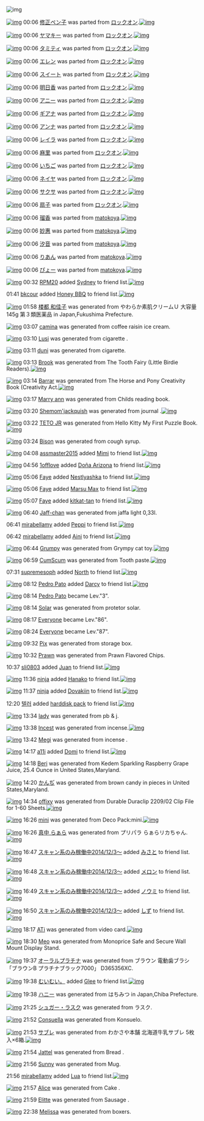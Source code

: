 ![img](http://gdrive-cdn.herokuapp.com/get/0B-nxIpt4DE2TdGhPalFPcFpSY0E/512px-barcode.png)

[![img](http://www.deviantsart.com/oktp7q.png)](http://www.barcodekanojo.com/kanojo/2137/%E4%BF%AE%E6%AD%A3%E3%83%9A%E3%83%B3%E5%AD%90) 00:06 [修正ペン子](http://www.barcodekanojo.com/kanojo/2137/%E4%BF%AE%E6%AD%A3%E3%83%9A%E3%83%B3%E5%AD%90) was parted from [ロックオン](http://www.barcodekanojo.com/kanojo/2137/%E4%BF%AE%E6%AD%A3%E3%83%9A%E3%83%B3%E5%AD%90).[![img](http://www.deviantsart.com/2musf1g.jpeg)](http://www.barcodekanojo.com/user/241643/%E3%83%AD%E3%83%83%E3%82%AF%E3%82%AA%E3%83%B3) 

[![img](http://www.deviantsart.com/3ed2rk6.png)](http://www.barcodekanojo.com/kanojo/2535232/%E3%83%A4%E3%83%9E%E3%82%AD%E3%83%BC) 00:06 [ヤマキー](http://www.barcodekanojo.com/kanojo/2535232/%E3%83%A4%E3%83%9E%E3%82%AD%E3%83%BC) was parted from [ロックオン](http://www.barcodekanojo.com/kanojo/2535232/%E3%83%A4%E3%83%9E%E3%82%AD%E3%83%BC).[![img](http://www.deviantsart.com/2musf1g.jpeg)](http://www.barcodekanojo.com/user/241643/%E3%83%AD%E3%83%83%E3%82%AF%E3%82%AA%E3%83%B3) 

[![img](http://www.deviantsart.com/3u1fgdc.png)](http://www.barcodekanojo.com/kanojo/2601321/%E3%82%BF%E3%83%9F%E3%83%86%E3%82%A3) 00:06 [タミティ](http://www.barcodekanojo.com/kanojo/2601321/%E3%82%BF%E3%83%9F%E3%83%86%E3%82%A3) was parted from [ロックオン](http://www.barcodekanojo.com/kanojo/2601321/%E3%82%BF%E3%83%9F%E3%83%86%E3%82%A3).[![img](http://www.deviantsart.com/2musf1g.jpeg)](http://www.barcodekanojo.com/user/241643/%E3%83%AD%E3%83%83%E3%82%AF%E3%82%AA%E3%83%B3) 

[![img](http://www.deviantsart.com/1miu0ad.png)](http://www.barcodekanojo.com/kanojo/2569574/%E3%82%A8%E3%83%AC%E3%83%B3) 00:06 [エレン](http://www.barcodekanojo.com/kanojo/2569574/%E3%82%A8%E3%83%AC%E3%83%B3) was parted from [ロックオン](http://www.barcodekanojo.com/kanojo/2569574/%E3%82%A8%E3%83%AC%E3%83%B3).[![img](http://www.deviantsart.com/2musf1g.jpeg)](http://www.barcodekanojo.com/user/241643/%E3%83%AD%E3%83%83%E3%82%AF%E3%82%AA%E3%83%B3) 

[![img](http://www.deviantsart.com/p13ns1.png)](http://www.barcodekanojo.com/kanojo/2589846/%E3%82%B9%E3%82%A4%E3%83%BC%E3%83%88) 00:06 [スイート](http://www.barcodekanojo.com/kanojo/2589846/%E3%82%B9%E3%82%A4%E3%83%BC%E3%83%88) was parted from [ロックオン](http://www.barcodekanojo.com/kanojo/2589846/%E3%82%B9%E3%82%A4%E3%83%BC%E3%83%88).[![img](http://www.deviantsart.com/2musf1g.jpeg)](http://www.barcodekanojo.com/user/241643/%E3%83%AD%E3%83%83%E3%82%AF%E3%82%AA%E3%83%B3) 

[![img](http://www.deviantsart.com/2tgu46f.png)](http://www.barcodekanojo.com/kanojo/2645506/%E6%98%8E%E6%97%A5%E9%A6%99) 00:06 [明日香](http://www.barcodekanojo.com/kanojo/2645506/%E6%98%8E%E6%97%A5%E9%A6%99) was parted from [ロックオン](http://www.barcodekanojo.com/kanojo/2645506/%E6%98%8E%E6%97%A5%E9%A6%99).[![img](http://www.deviantsart.com/2musf1g.jpeg)](http://www.barcodekanojo.com/user/241643/%E3%83%AD%E3%83%83%E3%82%AF%E3%82%AA%E3%83%B3) 

[![img](http://www.deviantsart.com/3ocd20v.png)](http://www.barcodekanojo.com/kanojo/2671500/%E3%82%A2%E3%83%8B%E3%83%BC) 00:06 [アニー](http://www.barcodekanojo.com/kanojo/2671500/%E3%82%A2%E3%83%8B%E3%83%BC) was parted from [ロックオン](http://www.barcodekanojo.com/kanojo/2671500/%E3%82%A2%E3%83%8B%E3%83%BC).[![img](http://www.deviantsart.com/2musf1g.jpeg)](http://www.barcodekanojo.com/user/241643/%E3%83%AD%E3%83%83%E3%82%AF%E3%82%AA%E3%83%B3) 

[![img](http://www.deviantsart.com/j0cmci.png)](http://www.barcodekanojo.com/kanojo/2721776/%E3%82%AE%E3%82%A2%E3%83%8A) 00:06 [ギアナ](http://www.barcodekanojo.com/kanojo/2721776/%E3%82%AE%E3%82%A2%E3%83%8A) was parted from [ロックオン](http://www.barcodekanojo.com/kanojo/2721776/%E3%82%AE%E3%82%A2%E3%83%8A).[![img](http://www.deviantsart.com/2musf1g.jpeg)](http://www.barcodekanojo.com/user/241643/%E3%83%AD%E3%83%83%E3%82%AF%E3%82%AA%E3%83%B3) 

[![img](http://www.deviantsart.com/2rorl4g.png)](http://www.barcodekanojo.com/kanojo/2704132/%E3%82%A2%E3%83%B3%E3%83%8A) 00:06 [アンナ](http://www.barcodekanojo.com/kanojo/2704132/%E3%82%A2%E3%83%B3%E3%83%8A) was parted from [ロックオン](http://www.barcodekanojo.com/kanojo/2704132/%E3%82%A2%E3%83%B3%E3%83%8A).[![img](http://www.deviantsart.com/2musf1g.jpeg)](http://www.barcodekanojo.com/user/241643/%E3%83%AD%E3%83%83%E3%82%AF%E3%82%AA%E3%83%B3) 

[![img](http://www.deviantsart.com/3b930g9.png)](http://www.barcodekanojo.com/kanojo/2714931/%E3%83%AC%E3%82%A4%E3%83%A9) 00:06 [レイラ](http://www.barcodekanojo.com/kanojo/2714931/%E3%83%AC%E3%82%A4%E3%83%A9) was parted from [ロックオン](http://www.barcodekanojo.com/kanojo/2714931/%E3%83%AC%E3%82%A4%E3%83%A9).[![img](http://www.deviantsart.com/2musf1g.jpeg)](http://www.barcodekanojo.com/user/241643/%E3%83%AD%E3%83%83%E3%82%AF%E3%82%AA%E3%83%B3) 

[![img](http://www.deviantsart.com/9pm1ki.png)](http://www.barcodekanojo.com/kanojo/398918/%E9%BA%BB%E9%87%8C) 00:06 [麻里](http://www.barcodekanojo.com/kanojo/398918/%E9%BA%BB%E9%87%8C) was parted from [ロックオン](http://www.barcodekanojo.com/kanojo/398918/%E9%BA%BB%E9%87%8C).[![img](http://www.deviantsart.com/2musf1g.jpeg)](http://www.barcodekanojo.com/user/241643/%E3%83%AD%E3%83%83%E3%82%AF%E3%82%AA%E3%83%B3) 

[![img](http://www.deviantsart.com/250ktf4.png)](http://www.barcodekanojo.com/kanojo/2569564/%E3%81%84%E3%81%A1%E3%81%94) 00:06 [いちご](http://www.barcodekanojo.com/kanojo/2569564/%E3%81%84%E3%81%A1%E3%81%94) was parted from [ロックオン](http://www.barcodekanojo.com/kanojo/2569564/%E3%81%84%E3%81%A1%E3%81%94).[![img](http://www.deviantsart.com/2musf1g.jpeg)](http://www.barcodekanojo.com/user/241643/%E3%83%AD%E3%83%83%E3%82%AF%E3%82%AA%E3%83%B3) 

[![img](http://www.deviantsart.com/39ev0na.png)](http://www.barcodekanojo.com/kanojo/2589365/%E3%83%8D%E3%82%A4%E3%83%A4) 00:06 [ネイヤ](http://www.barcodekanojo.com/kanojo/2589365/%E3%83%8D%E3%82%A4%E3%83%A4) was parted from [ロックオン](http://www.barcodekanojo.com/kanojo/2589365/%E3%83%8D%E3%82%A4%E3%83%A4).[![img](http://www.deviantsart.com/2musf1g.jpeg)](http://www.barcodekanojo.com/user/241643/%E3%83%AD%E3%83%83%E3%82%AF%E3%82%AA%E3%83%B3) 

[![img](http://www.deviantsart.com/35mj564.png)](http://www.barcodekanojo.com/kanojo/2554420/%E3%82%B5%E3%82%AF%E3%82%B5) 00:06 [サクサ](http://www.barcodekanojo.com/kanojo/2554420/%E3%82%B5%E3%82%AF%E3%82%B5) was parted from [ロックオン](http://www.barcodekanojo.com/kanojo/2554420/%E3%82%B5%E3%82%AF%E3%82%B5).[![img](http://www.deviantsart.com/2musf1g.jpeg)](http://www.barcodekanojo.com/user/241643/%E3%83%AD%E3%83%83%E3%82%AF%E3%82%AA%E3%83%B3) 

[![img](http://www.deviantsart.com/38b2ovd.png)](http://www.barcodekanojo.com/kanojo/1202861/%E6%89%87%E5%AD%90) 00:06 [扇子](http://www.barcodekanojo.com/kanojo/1202861/%E6%89%87%E5%AD%90) was parted from [ロックオン](http://www.barcodekanojo.com/kanojo/1202861/%E6%89%87%E5%AD%90).[![img](http://www.deviantsart.com/2musf1g.jpeg)](http://www.barcodekanojo.com/user/241643/%E3%83%AD%E3%83%83%E3%82%AF%E3%82%AA%E3%83%B3) 

[![img](http://www.deviantsart.com/17g9v02.png)](http://www.barcodekanojo.com/kanojo/3122757/%E7%91%A0%E9%A6%99) 00:06 [瑠香](http://www.barcodekanojo.com/kanojo/3122757/%E7%91%A0%E9%A6%99) was parted from [matokoya](http://www.barcodekanojo.com/kanojo/3122757/%E7%91%A0%E9%A6%99).[![img](http://www.deviantsart.com/2qe0j45.jpeg)](http://www.barcodekanojo.com/user/24932/matokoya) 

[![img](http://www.deviantsart.com/3lhkdmp.png)](http://www.barcodekanojo.com/kanojo/1668715/%E5%A6%99%E6%83%A0) 00:06 [妙惠](http://www.barcodekanojo.com/kanojo/1668715/%E5%A6%99%E6%83%A0) was parted from [matokoya](http://www.barcodekanojo.com/kanojo/1668715/%E5%A6%99%E6%83%A0).[![img](http://www.deviantsart.com/2qe0j45.jpeg)](http://www.barcodekanojo.com/user/24932/matokoya) 

[![img](http://www.deviantsart.com/2vjv67e.png)](http://www.barcodekanojo.com/kanojo/1922019/%E6%B1%90%E9%9F%B3) 00:06 [汐音](http://www.barcodekanojo.com/kanojo/1922019/%E6%B1%90%E9%9F%B3) was parted from [matokoya](http://www.barcodekanojo.com/kanojo/1922019/%E6%B1%90%E9%9F%B3).[![img](http://www.deviantsart.com/2qe0j45.jpeg)](http://www.barcodekanojo.com/user/24932/matokoya) 

[![img](http://www.deviantsart.com/19otnf3.png)](http://www.barcodekanojo.com/kanojo/3073035/%E3%82%8A%E3%81%82%E3%82%93) 00:06 [りあん](http://www.barcodekanojo.com/kanojo/3073035/%E3%82%8A%E3%81%82%E3%82%93) was parted from [matokoya](http://www.barcodekanojo.com/kanojo/3073035/%E3%82%8A%E3%81%82%E3%82%93).[![img](http://www.deviantsart.com/2qe0j45.jpeg)](http://www.barcodekanojo.com/user/24932/matokoya) 

[![img](http://www.deviantsart.com/2a2hkd2.png)](http://www.barcodekanojo.com/kanojo/1487149/%E3%81%B4%E3%82%87%E3%83%BC) 00:06 [ぴょー](http://www.barcodekanojo.com/kanojo/1487149/%E3%81%B4%E3%82%87%E3%83%BC) was parted from [matokoya](http://www.barcodekanojo.com/kanojo/1487149/%E3%81%B4%E3%82%87%E3%83%BC).[![img](http://www.deviantsart.com/2qe0j45.jpeg)](http://www.barcodekanojo.com/user/24932/matokoya) 

[![img](http://www.deviantsart.com/1m0o1ih.jpeg)](http://www.barcodekanojo.com/user/397515/RPM20) 00:32 [RPM20](http://www.barcodekanojo.com/user/397515/RPM20) added [Sydney](http://www.barcodekanojo.com/kanojo/3167435/Sydney) to friend list.[![img](http://www.deviantsart.com/1c06v9.png)](http://www.barcodekanojo.com/kanojo/3167435/Sydney) 

01:41 [bkcour](http://www.barcodekanojo.com/user/499413/bkcour) added [Honey BBQ](http://www.barcodekanojo.com/kanojo/2771981/Honey%20BBQ) to friend list.[![img](http://www.deviantsart.com/24r1ra.png)](http://www.barcodekanojo.com/kanojo/2771981/Honey%20BBQ) 

[![img](http://www.deviantsart.com/31mf29v.png)](http://www.barcodekanojo.com/kanojo/3191153/%E6%A5%BC%E9%83%BD%20%E5%92%8C%E4%BD%B3%E5%AD%90) 01:58 [楼都 和佳子](http://www.barcodekanojo.com/kanojo/3191153/%E6%A5%BC%E9%83%BD%20%E5%92%8C%E4%BD%B3%E5%AD%90) was generated from やわらか素肌クリームＵ 大容量145g 第３類医薬品 in Japan,Fukushima Prefecture.

[![img](http://www.deviantsart.com/1t7aq8e.png)](http://www.barcodekanojo.com/kanojo/3191154/camina) 03:07 [camina](http://www.barcodekanojo.com/kanojo/3191154/camina) was generated from coffee raisin ice cream.

[![img](http://www.deviantsart.com/3mmjuvm.png)](http://www.barcodekanojo.com/kanojo/3191155/Lusi) 03:10 [Lusi](http://www.barcodekanojo.com/kanojo/3191155/Lusi) was generated from cigarette .

[![img](http://www.deviantsart.com/23n4g81.png)](http://www.barcodekanojo.com/kanojo/3191156/duni) 03:11 [duni](http://www.barcodekanojo.com/kanojo/3191156/duni) was generated from cigarette.

[![img](http://www.deviantsart.com/2dc7u88.png)](http://www.barcodekanojo.com/kanojo/3191157/Brook) 03:13 [Brook](http://www.barcodekanojo.com/kanojo/3191157/Brook) was generated from The Tooth Fairy (Little Birdie Readers).[![img](http://www.deviantsart.com/3aejppr.jpeg)](http://www.barcodekanojo.com/product_images/barcode/6015434/1420049577/The%20Tooth%20Fairy%20%28Little%20Birdie%20Readers%29.jpg) 

[![img](http://www.deviantsart.com/334q038.png)](http://www.barcodekanojo.com/kanojo/3191158/Barrar) 03:14 [Barrar](http://www.barcodekanojo.com/kanojo/3191158/Barrar) was generated from The Horse and Pony Creativity Book (Creativity Act.[![img](http://www.deviantsart.com/29fki54.jpeg)](http://www.barcodekanojo.com/product_images/barcode/6015435/1420049670/The%20Horse%20and%20Pony%20Creativity%20Book%20%28Creativity%20Act.jpg) 

[![img](http://www.deviantsart.com/358svhj.png)](http://www.barcodekanojo.com/kanojo/3191159/Marry%20ann) 03:17 [Marry ann](http://www.barcodekanojo.com/kanojo/3191159/Marry%20ann) was generated from Childs reading book.

[![img](http://www.deviantsart.com/18v05qp.png)](http://www.barcodekanojo.com/kanojo/3191160/Shemom%27jackquish) 03:20 [Shemom'jackquish](http://www.barcodekanojo.com/kanojo/3191160/Shemom%27jackquish) was generated from journal .[![img](http://www.deviantsart.com/sl3gnv.jpeg)](http://www.barcodekanojo.com/product_images/barcode/6015437/1420049977/journal%20.jpg) 

[![img](http://www.deviantsart.com/7o65da.png)](http://www.barcodekanojo.com/kanojo/3191161/TETO%20JR) 03:22 [TETO JR](http://www.barcodekanojo.com/kanojo/3191161/TETO%20JR) was generated from Hello Kitty My First Puzzle Book.[![img](http://www.deviantsart.com/1ol64v9.jpeg)](http://www.barcodekanojo.com/product_images/barcode/6015438/1420050120/50x50xHello,P20Kitty,P20My,P20First,P20Puzzle,P20Book.jpg,qw=88,ah=88.pagespeed.ic.9yTZ2Dh8hg.jpg) 

[![img](http://www.deviantsart.com/26fu8lg.png)](http://www.barcodekanojo.com/kanojo/3191162/Bison) 03:24 [Bison](http://www.barcodekanojo.com/kanojo/3191162/Bison) was generated from cough syrup.

[![img](http://www.deviantsart.com/2kb11l5.jpeg)](http://www.barcodekanojo.com/user/411684/assmaster2015) 04:08 [assmaster2015](http://www.barcodekanojo.com/user/411684/assmaster2015) added [Mimi](http://www.barcodekanojo.com/kanojo/2503930/Mimi) to friend list.[![img](http://www.deviantsart.com/3leaa6g.png)](http://www.barcodekanojo.com/kanojo/2503930/Mimi) 

[![img](http://www.deviantsart.com/1j7ave4.jpeg)](http://www.barcodekanojo.com/user/445372/1offlove) 04:56 [1offlove](http://www.barcodekanojo.com/user/445372/1offlove) added [Doña Arizona](http://www.barcodekanojo.com/kanojo/2866671/Do%C3%B1a%20Arizona) to friend list.[![img](http://www.deviantsart.com/15qch96.png)](http://www.barcodekanojo.com/kanojo/2866671/Do%C3%B1a%20Arizona) 

[![img](http://www.deviantsart.com/3jufhhm.jpeg)](http://www.barcodekanojo.com/user/497128/Faye) 05:06 [Faye](http://www.barcodekanojo.com/user/497128/Faye) added [Nestlyashka](http://www.barcodekanojo.com/kanojo/2493175/Nestlyashka) to friend list.[![img](http://www.deviantsart.com/t9fhoh.png)](http://www.barcodekanojo.com/kanojo/2493175/Nestlyashka) 

[![img](http://www.deviantsart.com/3jufhhm.jpeg)](http://www.barcodekanojo.com/user/497128/Faye) 05:06 [Faye](http://www.barcodekanojo.com/user/497128/Faye) added [Marsu Max](http://www.barcodekanojo.com/kanojo/2494390/Marsu%20Max) to friend list.[![img](http://www.deviantsart.com/3aibcfa.png)](http://www.barcodekanojo.com/kanojo/2494390/Marsu%20Max) 

[![img](http://www.deviantsart.com/3jufhhm.jpeg)](http://www.barcodekanojo.com/user/497128/Faye) 05:07 [Faye](http://www.barcodekanojo.com/user/497128/Faye) added [kitkat-tan](http://www.barcodekanojo.com/kanojo/2502735/kitkat-tan) to friend list.[![img](http://www.deviantsart.com/6134jf.png)](http://www.barcodekanojo.com/kanojo/2502735/kitkat-tan) 

[![img](http://www.deviantsart.com/14ckfe.png)](http://www.barcodekanojo.com/kanojo/3191163/Jaff-chan) 06:40 [Jaff-chan](http://www.barcodekanojo.com/kanojo/3191163/Jaff-chan) was generated from jaffa light 0,33l.

06:41 [mirabellamy](http://www.barcodekanojo.com/user/487556/mirabellamy) added [Peppi](http://www.barcodekanojo.com/kanojo/2434574/Peppi) to friend list.[![img](http://www.deviantsart.com/243fqm6.png)](http://www.barcodekanojo.com/kanojo/2434574/Peppi) 

06:42 [mirabellamy](http://www.barcodekanojo.com/user/487556/mirabellamy) added [Aini](http://www.barcodekanojo.com/kanojo/2427252/Aini) to friend list.[![img](http://www.deviantsart.com/56edfj.png)](http://www.barcodekanojo.com/kanojo/2427252/Aini) 

[![img](http://www.deviantsart.com/107itmb.png)](http://www.barcodekanojo.com/kanojo/3191164/Grumpy) 06:44 [Grumpy](http://www.barcodekanojo.com/kanojo/3191164/Grumpy) was generated from Grympy cat toy.[![img](http://www.deviantsart.com/1n33suv.jpeg)](http://www.barcodekanojo.com/product_images/barcode/6015448/1420062212/Grympy%20cat%20toy.jpg) 

[![img](http://www.deviantsart.com/dldoe1.png)](http://www.barcodekanojo.com/kanojo/3191165/CumScum) 06:59 [CumScum](http://www.barcodekanojo.com/kanojo/3191165/CumScum) was generated from Tooth paste.[![img](http://www.deviantsart.com/3gai2v.jpeg)](http://www.barcodekanojo.com/product_images/barcode/6015449/1420063122/Tooth%20paste.jpg) 

07:31 [supremesoph](http://www.barcodekanojo.com/user/497172/supremesoph) added [North](http://www.barcodekanojo.com/kanojo/2789688/North) to friend list.[![img](http://www.deviantsart.com/mogtlc.png)](http://www.barcodekanojo.com/kanojo/2789688/North) 

[![img](http://www.deviantsart.com/1ndhhgt.jpeg)](http://www.barcodekanojo.com/user/435716/Pedro%20Pato) 08:12 [Pedro Pato](http://www.barcodekanojo.com/user/435716/Pedro%20Pato) added [Darcy](http://www.barcodekanojo.com/kanojo/2833835/Darcy) to friend list.[![img](http://www.deviantsart.com/372vdn8.png)](http://www.barcodekanojo.com/kanojo/2833835/Darcy) 

[![img](http://www.deviantsart.com/1ndhhgt.jpeg)](http://www.barcodekanojo.com/user/435716/Pedro%20Pato) 08:14 [Pedro Pato](http://www.barcodekanojo.com/user/435716/Pedro%20Pato) became Lev."3".

[![img](http://www.deviantsart.com/1u44nhb.png)](http://www.barcodekanojo.com/kanojo/3191166/Solar) 08:14 [Solar](http://www.barcodekanojo.com/kanojo/3191166/Solar) was generated from protetor solar.

[![img](http://www.deviantsart.com/3cp16cr.jpeg)](http://www.barcodekanojo.com/user/229080/Everyone) 08:17 [Everyone](http://www.barcodekanojo.com/user/229080/Everyone) became Lev."86".

[![img](http://www.deviantsart.com/3cp16cr.jpeg)](http://www.barcodekanojo.com/user/229080/Everyone) 08:24 [Everyone](http://www.barcodekanojo.com/user/229080/Everyone) became Lev."87".

[![img](http://www.deviantsart.com/s4letu.png)](http://www.barcodekanojo.com/kanojo/3191167/Pix) 09:32 [Pix](http://www.barcodekanojo.com/kanojo/3191167/Pix) was generated from storage box.

[![img](http://www.deviantsart.com/ieegog.png)](http://www.barcodekanojo.com/kanojo/3191168/Prawn) 10:32 [Prawn](http://www.barcodekanojo.com/kanojo/3191168/Prawn) was generated from Prawn Flavored Chips.

10:37 [sli0803](http://www.barcodekanojo.com/user/499435/sli0803) added [Juan](http://www.barcodekanojo.com/kanojo/2612689/Juan) to friend list.[![img](http://www.deviantsart.com/2ck90to.png)](http://www.barcodekanojo.com/kanojo/2612689/Juan) 

[![img](http://www.deviantsart.com/3l5dp7i.jpeg)](http://www.barcodekanojo.com/user/499437/ninja) 11:36 [ninja](http://www.barcodekanojo.com/user/499437/ninja) added [Hanako](http://www.barcodekanojo.com/kanojo/2536560/Hanako) to friend list.[![img](http://www.deviantsart.com/1clbhs2.png)](http://www.barcodekanojo.com/kanojo/2536560/Hanako) 

[![img](http://www.deviantsart.com/3l5dp7i.jpeg)](http://www.barcodekanojo.com/user/499437/ninja) 11:37 [ninja](http://www.barcodekanojo.com/user/499437/ninja) added [Dovakiin](http://www.barcodekanojo.com/kanojo/1819656/Dovakiin) to friend list.[![img](http://www.deviantsart.com/2tckkte.png)](http://www.barcodekanojo.com/kanojo/1819656/Dovakiin) 

12:20 [텔러](http://www.barcodekanojo.com/user/477804/%ED%85%94%EB%9F%AC) added [harddisk pack](http://www.barcodekanojo.com/kanojo/2526257/harddisk%20pack) to friend list.[![img](http://www.deviantsart.com/6ahecn.png)](http://www.barcodekanojo.com/kanojo/2526257/harddisk%20pack) 

[![img](http://www.deviantsart.com/1o8j245.png)](http://www.barcodekanojo.com/kanojo/3191169/lady) 13:34 [lady](http://www.barcodekanojo.com/kanojo/3191169/lady) was generated from pb &amp; j.

[![img](http://www.deviantsart.com/gqufta.png)](http://www.barcodekanojo.com/kanojo/3191170/Incest) 13:38 [Incest](http://www.barcodekanojo.com/kanojo/3191170/Incest) was generated from incense.[![img](http://www.deviantsart.com/2s1jfcm.jpeg)](http://www.barcodekanojo.com/product_images/barcode/2738327/1309227091/intimate.jpg) 

[![img](http://www.deviantsart.com/po1akt.png)](http://www.barcodekanojo.com/kanojo/3191171/Megi) 13:42 [Megi](http://www.barcodekanojo.com/kanojo/3191171/Megi) was generated from incense .

[![img](http://www.deviantsart.com/1j0d1rg.jpeg)](http://www.barcodekanojo.com/user/499438/a11i) 14:17 [a11i](http://www.barcodekanojo.com/user/499438/a11i) added [Domi](http://www.barcodekanojo.com/kanojo/2822830/Domi) to friend list.[![img](http://www.deviantsart.com/284gq6e.png)](http://www.barcodekanojo.com/kanojo/2822830/Domi) 

[![img](http://www.deviantsart.com/b67e4s.png)](http://www.barcodekanojo.com/kanojo/3191172/Beri) 14:18 [Beri](http://www.barcodekanojo.com/kanojo/3191172/Beri) was generated from Kedem Sparkling Raspberry Grape Juice, 25.4 Ounce  in United States,Maryland.

[![img](http://www.deviantsart.com/1vdvmh1.png)](http://www.barcodekanojo.com/kanojo/3191173/%E3%81%8B%E3%82%93%E3%81%A2) 14:20 [かんぢ](http://www.barcodekanojo.com/kanojo/3191173/%E3%81%8B%E3%82%93%E3%81%A2) was generated from brown candy in pieces in United States,Maryland.

[![img](http://www.deviantsart.com/8isjv2.png)](http://www.barcodekanojo.com/kanojo/3191174/offixy) 14:34 [offixy](http://www.barcodekanojo.com/kanojo/3191174/offixy) was generated from Durable Duraclip 2209/02 Clip File for 1-60 Sheets.[![img](http://www.deviantsart.com/26f818l.jpeg)](http://www.barcodekanojo.com/product_images/barcode/6015465/1420090390/Durable%20Duraclip%202209%2F02%20Clip%20File%20for%201-60%20Sheets.jpg) 

[![img](http://www.deviantsart.com/1ng8dhe.png)](http://www.barcodekanojo.com/kanojo/3191175/mini) 16:26 [mini](http://www.barcodekanojo.com/kanojo/3191175/mini) was generated from Deco Pack:mini.[![img](http://www.deviantsart.com/701qei.jpeg)](http://www.barcodekanojo.com/product_images/barcode/6015466/1420097133/Deco%20Pack%3Amini.jpg) 

[![img](http://www.deviantsart.com/vejd74.png)](http://www.barcodekanojo.com/kanojo/3191176/%E7%9C%9F%E4%B8%AD%20%E3%82%89%E3%81%81%E3%82%89) 16:26 [真中 らぁら](http://www.barcodekanojo.com/kanojo/3191176/%E7%9C%9F%E4%B8%AD%20%E3%82%89%E3%81%81%E3%82%89) was generated from プリパラ らぁらリカちゃん.[![img](http://www.deviantsart.com/2sgnttt.jpeg)](http://www.barcodekanojo.com/product_images/barcode/6015467/1420097197/%E3%83%97%E3%83%AA%E3%83%91%E3%83%A9%20%E3%82%89%E3%81%81%E3%82%89%E3%83%AA%E3%82%AB%E3%81%A1%E3%82%83%E3%82%93.jpg) 

[![img](http://www.deviantsart.com/99ugn1.jpeg)](http://www.barcodekanojo.com/user/6029/%E3%82%B9%E3%82%AD%E3%83%A3%E3%83%B3%E7%B3%BB%E3%81%AE%E3%81%BF%E7%A8%BC%E5%83%8D%E4%B8%AD2014%2F12%2F3%EF%BD%9E) 16:47 [スキャン系のみ稼働中2014/12/3～](http://www.barcodekanojo.com/user/6029/%E3%82%B9%E3%82%AD%E3%83%A3%E3%83%B3%E7%B3%BB%E3%81%AE%E3%81%BF%E7%A8%BC%E5%83%8D%E4%B8%AD2014%2F12%2F3%EF%BD%9E) added [みさと](http://www.barcodekanojo.com/kanojo/26022/%E3%81%BF%E3%81%95%E3%81%A8) to friend list.[![img](http://www.deviantsart.com/2ub4pm.png)](http://www.barcodekanojo.com/kanojo/26022/%E3%81%BF%E3%81%95%E3%81%A8) 

[![img](http://www.deviantsart.com/99ugn1.jpeg)](http://www.barcodekanojo.com/user/6029/%E3%82%B9%E3%82%AD%E3%83%A3%E3%83%B3%E7%B3%BB%E3%81%AE%E3%81%BF%E7%A8%BC%E5%83%8D%E4%B8%AD2014%2F12%2F3%EF%BD%9E) 16:48 [スキャン系のみ稼働中2014/12/3～](http://www.barcodekanojo.com/user/6029/%E3%82%B9%E3%82%AD%E3%83%A3%E3%83%B3%E7%B3%BB%E3%81%AE%E3%81%BF%E7%A8%BC%E5%83%8D%E4%B8%AD2014%2F12%2F3%EF%BD%9E) added [メロン](http://www.barcodekanojo.com/kanojo/206452/%E3%83%A1%E3%83%AD%E3%83%B3) to friend list.[![img](http://www.deviantsart.com/1sa0ngc.png)](http://www.barcodekanojo.com/kanojo/206452/%E3%83%A1%E3%83%AD%E3%83%B3) 

[![img](http://www.deviantsart.com/99ugn1.jpeg)](http://www.barcodekanojo.com/user/6029/%E3%82%B9%E3%82%AD%E3%83%A3%E3%83%B3%E7%B3%BB%E3%81%AE%E3%81%BF%E7%A8%BC%E5%83%8D%E4%B8%AD2014%2F12%2F3%EF%BD%9E) 16:49 [スキャン系のみ稼働中2014/12/3～](http://www.barcodekanojo.com/user/6029/%E3%82%B9%E3%82%AD%E3%83%A3%E3%83%B3%E7%B3%BB%E3%81%AE%E3%81%BF%E7%A8%BC%E5%83%8D%E4%B8%AD2014%2F12%2F3%EF%BD%9E) added [ノウミ](http://www.barcodekanojo.com/kanojo/2325179/%E3%83%8E%E3%82%A6%E3%83%9F) to friend list.[![img](http://www.deviantsart.com/2cfhj76.png)](http://www.barcodekanojo.com/kanojo/2325179/%E3%83%8E%E3%82%A6%E3%83%9F) 

[![img](http://www.deviantsart.com/99ugn1.jpeg)](http://www.barcodekanojo.com/user/6029/%E3%82%B9%E3%82%AD%E3%83%A3%E3%83%B3%E7%B3%BB%E3%81%AE%E3%81%BF%E7%A8%BC%E5%83%8D%E4%B8%AD2014%2F12%2F3%EF%BD%9E) 16:50 [スキャン系のみ稼働中2014/12/3～](http://www.barcodekanojo.com/user/6029/%E3%82%B9%E3%82%AD%E3%83%A3%E3%83%B3%E7%B3%BB%E3%81%AE%E3%81%BF%E7%A8%BC%E5%83%8D%E4%B8%AD2014%2F12%2F3%EF%BD%9E) added [しず](http://www.barcodekanojo.com/kanojo/89453/%E3%81%97%E3%81%9A) to friend list.[![img](http://www.deviantsart.com/3h751hv.png)](http://www.barcodekanojo.com/kanojo/89453/%E3%81%97%E3%81%9A) 

[![img](http://www.deviantsart.com/mub726.png)](http://www.barcodekanojo.com/kanojo/3191177/ATi) 18:17 [ATi](http://www.barcodekanojo.com/kanojo/3191177/ATi) was generated from video card.[![img](http://www.deviantsart.com/doj9rn.jpeg)](http://www.barcodekanojo.com/product_images/barcode/6015472/1420103795/video%20card.jpg) 

[![img](http://www.deviantsart.com/n13p3r.png)](http://www.barcodekanojo.com/kanojo/3191178/Meo) 18:30 [Meo](http://www.barcodekanojo.com/kanojo/3191178/Meo) was generated from Monoprice Safe and Secure Wall Mount Display Stand.

[![img](http://www.deviantsart.com/1kd95bb.png)](http://www.barcodekanojo.com/kanojo/3191179/%E3%82%AA%E3%83%BC%E3%83%A9%E3%83%AB%E3%83%97%E3%83%A9%E3%83%81%E3%83%8A) 19:37 [オーラルプラチナ](http://www.barcodekanojo.com/kanojo/3191179/%E3%82%AA%E3%83%BC%E3%83%A9%E3%83%AB%E3%83%97%E3%83%A9%E3%83%81%E3%83%8A) was generated from ブラウン 電動歯ブラシ 「ブラウンB プラチナブラック7000」 D365356XC.

[![img](http://www.deviantsart.com/1cgmioj.jpeg)](http://www.barcodekanojo.com/user/2676/%E3%82%80%E3%81%84%E3%82%80%E3%81%84%E3%80%82) 19:38 [むいむい。](http://www.barcodekanojo.com/user/2676/%E3%82%80%E3%81%84%E3%82%80%E3%81%84%E3%80%82) added [Glee](http://www.barcodekanojo.com/kanojo/3011983/Glee) to friend list.[![img](http://www.deviantsart.com/2gau74i.png)](http://www.barcodekanojo.com/kanojo/3011983/Glee) 

[![img](http://www.deviantsart.com/2c3di3f.png)](http://www.barcodekanojo.com/kanojo/3191180/%E3%83%8F%E3%83%8B%E3%83%BC) 19:38 [ハニー](http://www.barcodekanojo.com/kanojo/3191180/%E3%83%8F%E3%83%8B%E3%83%BC) was generated from はちみつ in Japan,Chiba Prefecture.

[![img](http://www.deviantsart.com/3qsoh2n.png)](http://www.barcodekanojo.com/kanojo/3191181/%E3%82%B7%E3%83%A5%E3%82%AC%E3%83%BC%E3%83%BB%E3%83%A9%E3%82%B9%E3%82%AF) 21:25 [シュガー・ラスク](http://www.barcodekanojo.com/kanojo/3191181/%E3%82%B7%E3%83%A5%E3%82%AC%E3%83%BC%E3%83%BB%E3%83%A9%E3%82%B9%E3%82%AF) was generated from ラスク.

[![img](http://www.deviantsart.com/1ojf0k8.png)](http://www.barcodekanojo.com/kanojo/3191182/Consuella) 21:52 [Consuella](http://www.barcodekanojo.com/kanojo/3191182/Consuella) was generated from Konsuelo.

[![img](http://www.deviantsart.com/1sgcous.png)](http://www.barcodekanojo.com/kanojo/3191183/%E3%82%B5%E3%83%96%E3%83%AC) 21:53 [サブレ](http://www.barcodekanojo.com/kanojo/3191183/%E3%82%B5%E3%83%96%E3%83%AC) was generated from わかさや本舗 北海道牛乳サブレ 5枚入×6箱.[![img](http://www.deviantsart.com/3jpdshq.jpeg)](http://www.barcodekanojo.com/product_images/barcode/6015479/1420116760/50x50x,PE3,P82,P8F,PE3,P81,P8B,PE3,P81,P95,PE3,P82,P84,PE6,P9C,PAC,PE8,P88,P97,P20,PE5,P8C,P97,PE6,PB5,PB7,PE9,P81,P93,PE7,P89,P9B,PE4,PB9,PB3,PE3,P82,PB5,PE3,P83,P96,PE3,P83,PAC,P205,PE6,P9E,P9A,PE5,P85,PA5,PC3,P976,PE7,PAE,PB1.jpg,qw=88,ah=88.pagespeed.ic.W3DUs11h6L.jpg) 

[![img](http://www.deviantsart.com/37okhu8.png)](http://www.barcodekanojo.com/kanojo/3191184/Jattel) 21:54 [Jattel](http://www.barcodekanojo.com/kanojo/3191184/Jattel) was generated from Bread .

[![img](http://www.deviantsart.com/glpidn.png)](http://www.barcodekanojo.com/kanojo/3191185/Sunny) 21:56 [Sunny](http://www.barcodekanojo.com/kanojo/3191185/Sunny) was generated from Mug.

21:56 [mirabellamy](http://www.barcodekanojo.com/user/487556/mirabellamy) added [Lua](http://www.barcodekanojo.com/kanojo/2506183/Lua) to friend list.[![img](http://www.deviantsart.com/184kkf9.png)](http://www.barcodekanojo.com/kanojo/2506183/Lua) 

[![img](http://www.deviantsart.com/2bjuo6.png)](http://www.barcodekanojo.com/kanojo/3191186/Alice) 21:57 [Alice](http://www.barcodekanojo.com/kanojo/3191186/Alice) was generated from Cake .

[![img](http://www.deviantsart.com/3svi6t1.png)](http://www.barcodekanojo.com/kanojo/3191187/Elitte) 21:59 [Elitte](http://www.barcodekanojo.com/kanojo/3191187/Elitte) was generated from Sausage .

[![img](http://www.deviantsart.com/2nafsvd.png)](http://www.barcodekanojo.com/kanojo/3191188/Melissa) 22:38 [Melissa](http://www.barcodekanojo.com/kanojo/3191188/Melissa) was generated from boxers.

